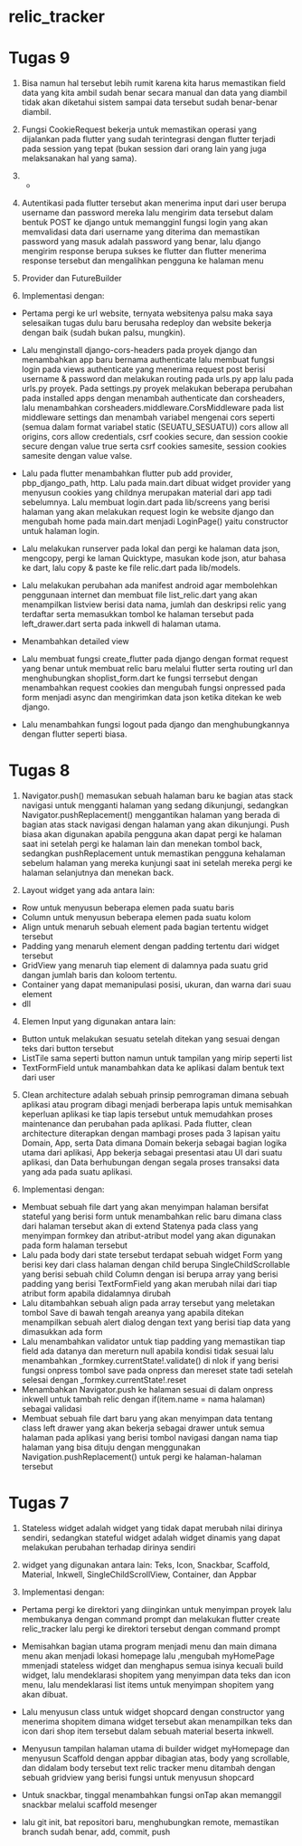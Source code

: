# relic_tracker

# Tugas 9
1. Bisa namun hal tersebut lebih rumit karena kita harus memastikan field data yang kita ambil sudah benar secara manual dan data yang diambil tidak akan diketahui sistem sampai data tersebut sudah benar-benar diambil.
  
2. Fungsi CookieRequest bekerja untuk memastikan operasi yang dijalankan pada flutter yang sudah terintegrasi dengan flutter terjadi pada session yang tepat (bukan session dari orang lain yang juga melaksanakan hal yang sama).

3. -

4. Autentikasi pada flutter tersebut akan menerima input dari user berupa username dan password mereka lalu mengirim data tersebut dalam bentuk POST ke django untuk memangginl fungsi login yang akan memvalidasi data dari username yang diterima dan memastikan password yang masuk adalah password yang benar, lalu django mengirim response berupa sukses ke flutter dan flutter menerima response tersebut dan mengalihkan pengguna ke halaman menu

5. Provider dan FutureBuilder
   
6. Implementasi dengan:
- Pertama pergi ke url website, ternyata websitenya palsu maka saya selesaikan tugas dulu baru berusaha redeploy dan website bekerja dengan baik (sudah bukan palsu, mungkin).
  
- Lalu menginstall django-cors-headers pada proyek django dan menambahkan app baru bernama authenticate lalu membuat fungsi login pada views authenticate yang menerima request post berisi username & password dan melakukan routing pada urls.py app lalu pada urls.py proyek. Pada settings.py proyek melakukan beberapa perubahan pada installed apps dengan menambah authenticate dan corsheaders, lalu menambahkan corsheaders.middleware.CorsMiddleware pada list middleware settings dan menambah variabel mengenai cors seperti (semua dalam format variabel static (SEUATU_SESUATU)) cors allow all origins, cors allow credentials, csrf cookies secure, dan session cookie secure dengan value true serta csrf cookies samesite, session cookies samesite dengan value valse.

- Lalu pada flutter menambahkan flutter pub add provider, pbp_django_path, http. Lalu pada main.dart dibuat widget provider yang menyusun cookies yang childnya merupakan material dari app tadi sebelumnya. Lalu membuat login.dart pada lib/screens yang berisi halaman yang akan melakukan request login ke website django dan mengubah home pada main.dart menjadi LoginPage() yaitu constructor untuk halaman login.

- Lalu melakukan runserver pada lokal dan pergi ke halaman data json, mengcopy, pergi ke laman Quicktype, masukan kode json, atur bahasa ke dart, lalu copy & paste ke file relic.dart pada lib/models.

- Lalu melakukan perubahan ada manifest android agar membolehkan penggunaan internet dan membuat file list_relic.dart yang akan menampilkan listview berisi data nama, jumlah dan deskripsi relic yang terdaftar serta memasukkan tombol ke halaman tersebut pada left_drawer.dart serta pada inkwell di halaman utama.

- Menambahkan detailed view

- Lalu membuat fungsi create_flutter pada django dengan format request yang benar untuk membuat relic baru melalui flutter serta routing url dan menghubungkan shoplist_form.dart ke fungsi terrsebut dengan menambahkan request cookies dan mengubah fungsi onpressed pada form menjadi async dan mengirimkan data json ketika ditekan ke web django.

- Lalu menambahkan fungsi logout pada django dan menghubungkannya dengan flutter seperti biasa.
 

# Tugas 8
1. Navigator.push() memasukan sebuah halaman baru ke bagian atas stack navigasi untuk mengganti halaman yang sedang dikunjungi, sedangkan Navigator.pushReplacement() menggantikan halaman yang berada di bagian atas stack navigasi dengan halaman yang akan dikunjungi. Push biasa akan digunakan apabila pengguna akan dapat pergi ke halaman saat ini setelah pergi ke halaman lain dan menekan tombol back, sedangkan pushReplacement untuk memastikan pengguna kehalaman sebelum halaman yang mereka kunjungi saat ini setelah mereka pergi ke halaman selanjutnya dan menekan back.

2. Layout widget yang ada antara lain:
- Row untuk menyusun beberapa elemen pada suatu baris
- Column untuk menyusun beberapa elemen pada suatu kolom
- Align untuk menaruh sebuah element pada bagian tertentu widget tersebut
- Padding yang menaruh element dengan padding tertentu dari widget tersebut
- GridView yang menaruh tiap element di dalamnya pada suatu grid dangan jumlah baris dan koloom tertentu.
- Container yang dapat memanipulasi posisi, ukuran, dan warna dari suau element
- dll

4. Elemen Input yang digunakan antara lain:
- Button untuk melakukan sesuatu setelah ditekan yang sesuai dengan teks dari button tersebut
- ListTile sama seperti button namun untuk tampilan yang mirip seperti list
- TextFormField untuk manambahkan data ke aplikasi dalam bentuk text dari user

5. Clean architecture adalah sebuah prinsip pemrograman dimana sebuah aplikasi atau program dibagi menjadi berberapa lapis untuk memisahkan keperluan aplikasi ke tiap lapis tersebut untuk memudahkan proses maintenance dan perubahan pada aplikasi. Pada flutter, clean architecture diterapkan dengan mambagi proses pada 3 lapisan yaitu Domain, App, serta Data dimana Domain bekerja sebagai bagian logika utama dari aplikasi, App bekerja sebagai presentasi atau UI dari suatu aplikasi, dan Data berhubungan dengan segala proses transaksi data yang ada pada suatu aplikasi. 

6. Implementasi dengan:
- Membuat sebuah file dart yang akan menyimpan halaman bersifat stateful yang berisi form untuk menambahkan relic baru dimana class dari halaman tersebut akan di extend Statenya pada class yang menyimpan formkey dan atribut-atribut model yang akan digunakan pada form halaman tersebut
- Lalu pada body dari state tersebut terdapat sebuah widget Form yang berisi key dari class halaman dengan child berupa SingleChildScrollable yang berisi sebuah child Column dengan isi berupa array yang berisi padding yang berisi TextFormField yang akan merubah nilai dari tiap atribut form apabila didalamnya dirubah
- Lalu ditambahkan sebuah align pada array tersebut yang meletakan tombol Save di bawah tengah areanya yang apabila ditekan menampilkan sebuah alert dialog dengan text yang berisi tiap data yang dimasukkan ada form
- Lalu menambahkan validator untuk tiap padding yang memastikan tiap field ada datanya dan mereturn null apabila kondisi tidak sesuai lalu menambahkan _formkey.currentState!.validate() di nlok if yang berisi fungsi onpress tombol save pada onpress dan mereset state tadi setelah selesai dengan _formkey.currentState!.reset
- Menambahkan Navigator.push ke halaman sesuai di dalam onpress inkwell untuk tambah relic dengan if(item.name = nama halaman) sebagai validasi
- Membuat sebuah file dart baru yang akan menyimpan data tentang class left drawer yang akan bekerja sebagai drawer untuk semua halaman pada aplikasi yang berisi tombol navigasi dangan nama tiap halaman yang bisa dituju dengan menggunakan Navigation.pushReplacement() untuk pergi ke halaman-halaman tersebut
  

# Tugas 7
1. Stateless widget adalah widget yang tidak dapat merubah nilai dirinya sendiri, sedangkan stateful widget adalah widget dinamis yang dapat melakukan perubahan terhadap dirinya sendiri

2. widget yang digunakan antara lain:
   Teks, Icon, Snackbar, Scaffold, Material, Inkwell, SingleChildScrollView, Container, dan Appbar

4. Implementasi dengan:
- Pertama pergi ke direktori yang diinginkan untuk menyimpan proyek lalu membukanya dengan command prompt dan melakukan flutter create relic_tracker lalu pergi ke direktori tersebut dengan command prompt

- Memisahkan bagian utama program menjadi menu dan main dimana menu akan menjadi lokasi homepage lalu ,mengubah myHomePage mmenjadi stateless widget dan menghapus semua isinya kecuali build widget, lalu mendeklarasi shopitem yang menyimpan data teks dan icon menu, lalu mendeklarasi list items untuk menyimpan shopitem yang akan dibuat.

- Lalu menyusun class untuk widget shopcard dengan constructor yang menerima shopitem dimana widget tersebut akan menampilkan teks dan icon dari shop item tersebut dalam sebuah material beserta inkwell.

- Menyusun tampilan halaman utama di builder widget myHomepage dan menyusun Scaffold dengan appbar dibagian atas, body yang scrollable, dan didalam body tersebut text relic tracker menu ditambah dengan sebuah gridview yang berisi fungsi untuk menyusun shopcard

-  Untuk snackbar, tinggal menambahkan fungsi onTap akan memanggil snackbar melalui scaffold mesenger

-  lalu git init, bat repositori baru, menghubungkan remote, memastikan branch sudah benar, add, commit, push
